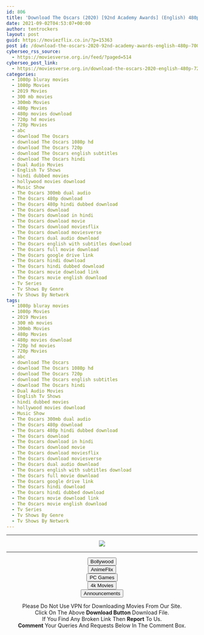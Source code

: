 ```yaml
---
id: 806
title: 'Download The Oscars (2020) [92nd Academy Awards] (English) 480p [700MB] || 720p [1.4GB]'
date: 2021-09-02T04:53:07+00:00
author: tentrockers
layout: post
guid: https://moviezflix.co.in/?p=15363
post id: /download-the-oscars-2020-92nd-academy-awards-english-480p-700mb-720p-1-4gb/
cyberseo_rss_source:
  - https://moviesverse.org.in/feed/?paged=514
cyberseo_post_link:
  - https://moviesverse.org.in/download-the-oscars-2020-english-480p-720p/
categories:
  - 1080p bluray movies
  - 1080p Movies
  - 2019 Movies
  - 300 mb movies
  - 300mb Movies
  - 480p Movies
  - 480p movies download
  - 720p hd movies
  - 720p Movies
  - abc
  - download The Oscars
  - download The Oscars 1080p hd
  - download The Oscars 720p
  - download The Oscars english subtitles
  - download The Oscars hindi
  - Dual Audio Movies
  - English Tv Shows
  - hindi dubbed movies
  - hollywood movies download
  - Music Show
  - The Oscars 300mb dual audio
  - The Oscars 480p download
  - The Oscars 480p hindi dubbed download
  - The Oscars download
  - The Oscars download in hindi
  - The Oscars download movie
  - The Oscars download moviesflix
  - The Oscars download moviesverse
  - The Oscars dual audio download
  - The Oscars english with subtitles download
  - The Oscars full movie download
  - The Oscars google drive link
  - The Oscars hindi download
  - The Oscars hindi dubbed download
  - The Oscars movie download link
  - The Oscars movie english download
  - Tv Series
  - Tv Shows By Genre
  - Tv Shows By Network
tags:
  - 1080p bluray movies
  - 1080p Movies
  - 2019 Movies
  - 300 mb movies
  - 300mb Movies
  - 480p Movies
  - 480p movies download
  - 720p hd movies
  - 720p Movies
  - abc
  - download The Oscars
  - download The Oscars 1080p hd
  - download The Oscars 720p
  - download The Oscars english subtitles
  - download The Oscars hindi
  - Dual Audio Movies
  - English Tv Shows
  - hindi dubbed movies
  - hollywood movies download
  - Music Show
  - The Oscars 300mb dual audio
  - The Oscars 480p download
  - The Oscars 480p hindi dubbed download
  - The Oscars download
  - The Oscars download in hindi
  - The Oscars download movie
  - The Oscars download moviesflix
  - The Oscars download moviesverse
  - The Oscars dual audio download
  - The Oscars english with subtitles download
  - The Oscars full movie download
  - The Oscars google drive link
  - The Oscars hindi download
  - The Oscars hindi dubbed download
  - The Oscars movie download link
  - The Oscars movie english download
  - Tv Series
  - Tv Shows By Genre
  - Tv Shows By Network
---
```

<center>
  </p> 
  
  <hr />
  
  <p>
    <a href="http://gdrivepro.xyz/join.php" data-wpel-link="external" target="_blank" rel="nofollow external noopener noreferrer"><img src="https://i.imgur.com/FhMdWdW.png" /></a>
  </p>
  
  <hr />
  
  <p>
    <a href="https://dogemovies.xyz" target="_blank" data-wpel-link="external" rel="nofollow external noopener noreferrer"><button class="button button5">Bollywood</button></a><br /> <a href="https://animeflix.in" target="_blank" data-wpel-link="external" rel="nofollow external noopener noreferrer"><button class="button button5">AnimeFlix</button></a><br /> <a href="https://gamesflix.net/" target="_blank" data-wpel-link="external" rel="nofollow external noopener noreferrer"><button class="button button5">PC Games</button></a><br /> <a href="https://uhdmovies.in" target="_blank" data-wpel-link="external" rel="nofollow external noopener noreferrer"><button class="button button5">4k Movies</button></a><br /> <a href="https://moviesverse.org.in/announcements/" target="_blank" data-wpel-link="internal" rel="noopener"><button class="button button5">Announcements</button></a>
  </p>
  
  <div class="alert alert-danger">
    Please Do Not Use VPN for Downloading Movies From Our Site.
  </div>
  
  <div class="alert alert-success">
    Click On The Above <strong>Download Button</strong> Download File.
  </div>
  
  <div class="alert alert-warning">
    If You Find Any Broken Link Then <strong>Report</strong> To Us.
  </div>
  
  <div class="alert alert-info">
    <strong>Comment</strong> Your Queries And Requests Below In The Comment Box.
  </div>
  
  <p>
    </center>
  </p>